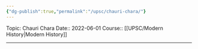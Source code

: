 ```yaml
---
{"dg-publish":true,"permalink":"/upsc/chauri-chara/"}
---
```


Topic: Chauri Chara
Date:: 2022-06-01
Course:: [[UPSC/Modern History\|Modern History]]

---




